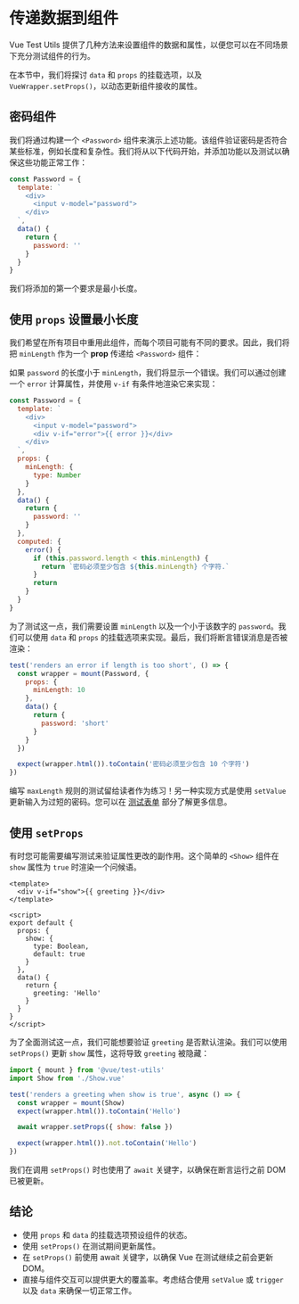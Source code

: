 # 传递数据到组件

Vue Test Utils 提供了几种方法来设置组件的数据和属性，以便您可以在不同场景下充分测试组件的行为。

在本节中，我们将探讨 `data` 和 `props` 的挂载选项，以及 `VueWrapper.setProps()`，以动态更新组件接收的属性。

## 密码组件

我们将通过构建一个 `<Password>` 组件来演示上述功能。该组件验证密码是否符合某些标准，例如长度和复杂性。我们将从以下代码开始，并添加功能以及测试以确保这些功能正常工作：

```js
const Password = {
  template: `
    <div>
      <input v-model="password">
    </div>
  `,
  data() {
    return {
      password: ''
    }
  }
}
```

我们将添加的第一个要求是最小长度。

## 使用 `props` 设置最小长度

我们希望在所有项目中重用此组件，而每个项目可能有不同的要求。因此，我们将把 `minLength` 作为一个 **prop** 传递给 `<Password>` 组件：

如果 `password` 的长度小于 `minLength`，我们将显示一个错误。我们可以通过创建一个 `error` 计算属性，并使用 `v-if` 有条件地渲染它来实现：

```js
const Password = {
  template: `
    <div>
      <input v-model="password">
      <div v-if="error">{{ error }}</div>
    </div>
  `,
  props: {
    minLength: {
      type: Number
    }
  },
  data() {
    return {
      password: ''
    }
  },
  computed: {
    error() {
      if (this.password.length < this.minLength) {
        return `密码必须至少包含 ${this.minLength} 个字符.`
      }
      return
    }
  }
}
```

为了测试这一点，我们需要设置 `minLength` 以及一个小于该数字的 `password`。我们可以使用 `data` 和 `props` 的挂载选项来实现。最后，我们将断言错误消息是否被渲染：

```js
test('renders an error if length is too short', () => {
  const wrapper = mount(Password, {
    props: {
      minLength: 10
    },
    data() {
      return {
        password: 'short'
      }
    }
  })

  expect(wrapper.html()).toContain('密码必须至少包含 10 个字符')
})
```

编写 `maxLength` 规则的测试留给读者作为练习！另一种实现方式是使用 `setValue` 更新输入为过短的密码。您可以在 [测试表单](./forms) 部分了解更多信息。

## 使用 `setProps`

有时您可能需要编写测试来验证属性更改的副作用。这个简单的 `<Show>` 组件在 `show` 属性为 `true` 时渲染一个问候语。

```vue
<template>
  <div v-if="show">{{ greeting }}</div>
</template>

<script>
export default {
  props: {
    show: {
      type: Boolean,
      default: true
    }
  },
  data() {
    return {
      greeting: 'Hello'
    }
  }
}
</script>
```

为了全面测试这一点，我们可能想要验证 `greeting` 是否默认渲染。我们可以使用 `setProps()` 更新 `show` 属性，这将导致 `greeting` 被隐藏：

```js
import { mount } from '@vue/test-utils'
import Show from './Show.vue'

test('renders a greeting when show is true', async () => {
  const wrapper = mount(Show)
  expect(wrapper.html()).toContain('Hello')

  await wrapper.setProps({ show: false })

  expect(wrapper.html()).not.toContain('Hello')
})
```

我们在调用 `setProps()` 时也使用了 `await` 关键字，以确保在断言运行之前 DOM 已被更新。

## 结论

- 使用 `props` 和 `data` 的挂载选项预设组件的状态。
- 使用 `setProps()` 在测试期间更新属性。
- 在 `setProps()` 前使用 await 关键字，以确保 Vue 在测试继续之前会更新 DOM。
- 直接与组件交互可以提供更大的覆盖率。考虑结合使用 `setValue` 或 `trigger` 以及 `data` 来确保一切正常工作。
